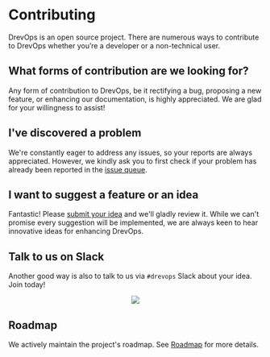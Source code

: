 # Contributing

DrevOps is an open source project. There are numerous ways to contribute to
DrevOps whether you’re a developer or a non-technical user.

## What forms of contribution are we looking for?

Any form of contribution to DrevOps, be it rectifying a bug, proposing a new
feature, or enhancing our documentation, is highly appreciated. We are glad for
your willingness to assist!

## I've discovered a problem

We're constantly eager to address any issues, so your reports are always
appreciated. However, we kindly ask you to first check if your problem has
already been reported in the [issue queue](https://github.com/drevops/scaffold/issues).

## I want to suggest a feature or an idea

Fantastic! Please [submit your idea](https://github.com/drevops/scaffold/issues)
and we'll gladly review it. While we can't promise every suggestion will be
implemented, we are always keen to hear innovative ideas for enhancing DrevOps.

## Talk to us on Slack

Another good way is also to talk to us via `#drevops` Slack about your idea.
Join today!
<div align="center">
  <a href="https://drupal.slack.com/archives/CRE86HQTW"><img src="https://img.shields.io/badge/drupal.slack.com-%23DrevOps-blue.svg?logo=slack&style=for-the-badge"/></a>
</div>

## Roadmap

We actively maintain the project's roadmap. See [Roadmap](roadmap.md) for more details.
